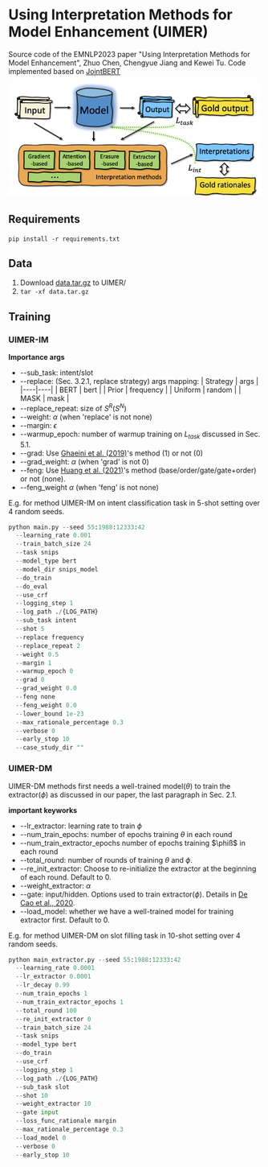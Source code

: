 # Using Interpretation Methods for Model Enhancement (UIMER)
Source code of the EMNLP2023 paper "Using Interpretation Methods for Model Enhancement", Zhuo Chen, Chengyue Jiang and Kewei Tu. Code implemented based on [JointBERT](https://github.com/monologg/JointBERT)

![avatar](figs/frame.png)

## Requirements
```
pip install -r requirements.txt
```
## Data
1. Download [data.tar.gz](https://drive.google.com/file/d/1NggK7r44enD3JYHVdc8X68h_QbJ-ifQk/view?usp=sharing) to UIMER/
2. ```tar -xf data.tar.gz```

## Training

### UIMER-IM

__Importance args__

- --sub_task: intent/slot
- --replace: (Sec. 3.2.1, replace strategy) args mapping:
    | Strategy | args |
    |----|----|
    | BERT | bert |
    | Prior | frequency |
    | Uniform | random |
    | MASK | mask |
- --replace_repeat: size of $S^R(S^N)$
- --weight: $\alpha$ (when 'replace' is not none)
- --margin: $\epsilon$
- --warmup_epoch: number of warmup training on $L
_{task}$ discussed in Sec. 5.1.
- --grad: Use [Ghaeini et al. (2019)](https://arxiv.org/pdf/1902.08649.pdf)'s method (1) or not (0)
- --grad_weight: $\alpha$ (when 'grad' is not 0)
- --feng: Use [Huang et al. (2021)](https://aclanthology.org/2021.acl-long.433.pdf)'s method (base/order/gate/gate+order) or not (none).
- --feng_weight $\alpha$ (when 'feng' is not none)

E.g. for method UIMER-IM on intent classification task in 5-shot setting over 4 random seeds.

```python
python main.py --seed 55:1988:12333:42
  --learning_rate 0.001 
  --train_batch_size 24 
  --task snips 
  --model_type bert 
  --model_dir snips_model 
  --do_train
  --do_eval
  --use_crf 
  --logging_step 1 
  --log_path ./{LOG_PATH} 
  --sub_task intent 
  --shot 5 
  --replace frequency 
  --replace_repeat 2 
  --weight 0.5 
  --margin 1 
  --warmup_epoch 0
  --grad 0 
  --grad_weight 0.0 
  --feng none 
  --feng_weight 0.0 
  --lower_bound 1e-23 
  --max_rationale_percentage 0.3 
  --verbose 0 
  --early_stop 10
  --case_study_dir ""
```

### UIMER-DM
UIMER-DM methods first needs a well-trained model($\theta$) to train the extractor($\phi$) as discussed in our paper, the last paragraph in Sec. 2.1.

__important keyworks__

- --lr_extractor: learning rate to train $\phi$
- --num_train_epochs: number of epochs training $\theta$ in each round
- --num_train_extractor_epochs number of epochs training $\phiß$ in each round
- --total_round: number of rounds of training $\theta$ and $\phi$.
- --re_init_extractor: Choose to re-initialize the extractor at the beginning of each round. Default to 0.
- --weight_extractor: $\alpha$
- --gate: input/hidden. Options used to train extractor($\phi$). Details in [De Cao et al., 2020](https://aclanthology.org/2020.emnlp-main.262.pdf).
- --load_model: whether we have a well-trained model for training extractor first. Default to 0.

E.g. for method UIMER-DM on slot filling task in 10-shot setting over 4 random seeds.

``` python
python main_extractor.py --seed 55:1988:12333:42 
  --learning_rate 0.0001 
  --lr_extractor 0.0001 
  --lr_decay 0.99 
  --num_train_epochs 1 
  --num_train_extractor_epochs 1 
  --total_round 100 
  --re_init_extractor 0 
  --train_batch_size 24 
  --task snips 
  --model_type bert 
  --do_train   
  --use_crf   
  --logging_step 1 
  --log_path ./{LOG_PATH} 
  --sub_task slot 
  --shot 10 
  --weight_extractor 10 
  --gate input 
  --loss_func_rationale margin 
  --max_rationale_percentage 0.3 
  --load_model 0
  --verbose 0 
  --early_stop 10
```

